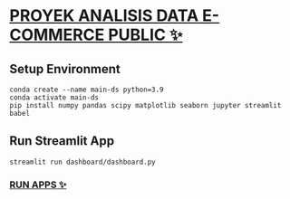 # [PROYEK ANALISIS DATA E-COMMERCE PUBLIC ✨](https://m8vzevajm9yvnce3kan7kk.streamlit.app/)

## Setup Environment
```
conda create --name main-ds python=3.9
conda activate main-ds
pip install numpy pandas scipy matplotlib seaborn jupyter streamlit babel
```

## Run Streamlit App
```
streamlit run dashboard/dashboard.py
```
### [RUN APPS ✨](https://m8vzevajm9yvnce3kan7kk.streamlit.app/)
